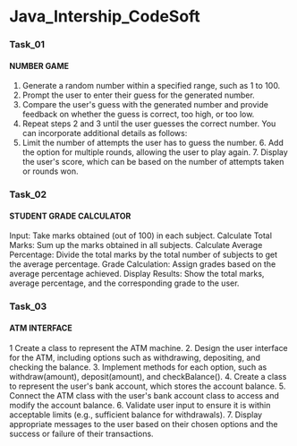 # Java_Intership_CodeSoft

### Task_01

#### **NUMBER GAME**

1. Generate a random number within a specified range, such as 1 to 100.
2. Prompt the user to enter their guess for the generated number.
3. Compare the user's guess with the generated number and provide feedback on whether the guess is correct, too high, or too low.
4. Repeat steps 2 and 3 until the user guesses the correct number.
You can incorporate additional details as follows:
5. Limit the number of attempts the user has to guess the number. 6. Add the option for multiple rounds, allowing the user to play again. 7. Display the user's score, which can be based on the number of attempts taken or rounds won.


### Task_02

#### **STUDENT GRADE CALCULATOR**

Input: Take marks obtained (out of 100) in each subject. 
Calculate Total Marks: Sum up the marks obtained in all subjects. Calculate Average Percentage: Divide the total marks by the total number of subjects to get the average percentage. 
Grade Calculation: Assign grades based on the average percentage achieved. 
Display Results: Show the total marks, average percentage, and the corresponding grade to the user.


### Task_03

#### **ATM INTERFACE**

1 Create a class to represent the ATM machine.
2. Design the user interface for the ATM, including options such as withdrawing, depositing, and checking the balance.
3. Implement methods for each option, such as withdraw(amount), deposit(amount), and checkBalance().
4. Create a class to represent the user's bank account, which stores the account balance.
5. Connect the ATM class with the user's bank account class to access and modify the account balance.
6. Validate user input to ensure it is within acceptable limits (e.g., sufficient balance for withdrawals).
7. Display appropriate messages to the user based on their chosen options and the success or failure of their transactions.


